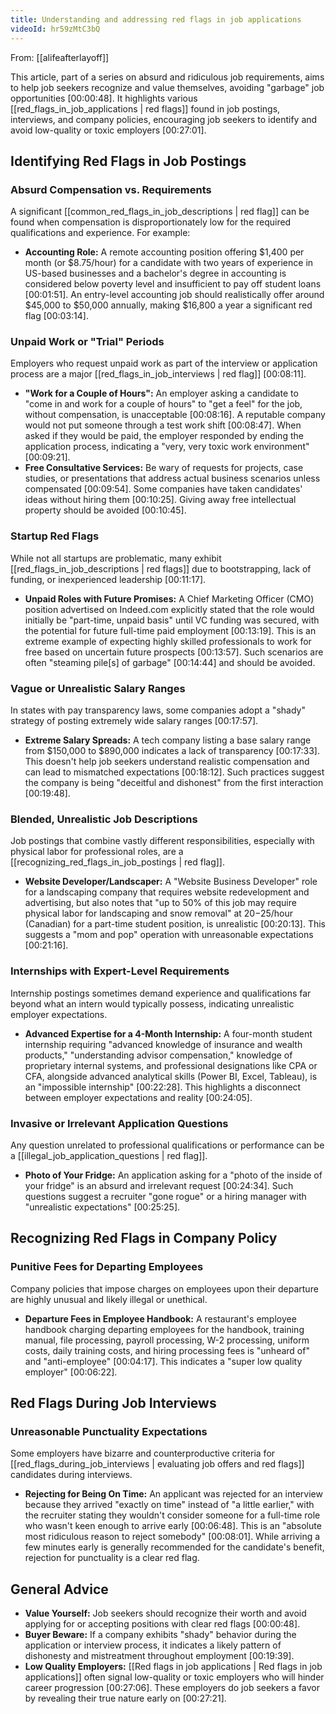 ```yaml
---
title: Understanding and addressing red flags in job applications
videoId: hr59zMtC3bQ
---
```


From: [[alifeafterlayoff]] <br/> 

This article, part of a series on absurd and ridiculous job requirements, aims to help job seekers recognize and value themselves, avoiding "garbage" job opportunities <a class="yt-timestamp" data-t="00:00:48">[00:00:48]</a>. It highlights various [[red_flags_in_job_applications | red flags]] found in job postings, interviews, and company policies, encouraging job seekers to identify and avoid low-quality or toxic employers <a class="yt-timestamp" data-t="00:27:01">[00:27:01]</a>.

## Identifying Red Flags in Job Postings

### Absurd Compensation vs. Requirements
A significant [[common_red_flags_in_job_descriptions | red flag]] can be found when compensation is disproportionately low for the required qualifications and experience. For example:
*   **Accounting Role:** A remote accounting position offering $1,400 per month (or $8.75/hour) for a candidate with two years of experience in US-based businesses and a bachelor's degree in accounting is considered below poverty level and insufficient to pay off student loans <a class="yt-timestamp" data-t="00:01:51">[00:01:51]</a>. An entry-level accounting job should realistically offer around $45,000 to $50,000 annually, making $16,800 a year a significant red flag <a class="yt-timestamp" data-t="00:03:14">[00:03:14]</a>.

### Unpaid Work or "Trial" Periods
Employers who request unpaid work as part of the interview or application process are a major [[red_flags_in_job_interviews | red flag]] <a class="yt-timestamp" data-t="00:08:11">[00:08:11]</a>.
*   **"Work for a Couple of Hours":** An employer asking a candidate to "come in and work for a couple of hours" to "get a feel" for the job, without compensation, is unacceptable <a class="yt-timestamp" data-t="00:08:16">[00:08:16]</a>. A reputable company would not put someone through a test work shift <a class="yt-timestamp" data-t="00:08:47">[00:08:47]</a>. When asked if they would be paid, the employer responded by ending the application process, indicating a "very, very toxic work environment" <a class="yt-timestamp" data-t="00:09:21">[00:09:21]</a>.
*   **Free Consultative Services:** Be wary of requests for projects, case studies, or presentations that address actual business scenarios unless compensated <a class="yt-timestamp" data-t="00:09:54">[00:09:54]</a>. Some companies have taken candidates' ideas without hiring them <a class="yt-timestamp" data-t="00:10:25">[00:10:25]</a>. Giving away free intellectual property should be avoided <a class="yt-timestamp" data-t="00:10:45">[00:10:45]</a>.

### Startup Red Flags
While not all startups are problematic, many exhibit [[red_flags_in_job_descriptions | red flags]] due to bootstrapping, lack of funding, or inexperienced leadership <a class="yt-timestamp" data-t="00:11:17">[00:11:17]</a>.
*   **Unpaid Roles with Future Promises:** A Chief Marketing Officer (CMO) position advertised on Indeed.com explicitly stated that the role would initially be "part-time, unpaid basis" until VC funding was secured, with the potential for future full-time paid employment <a class="yt-timestamp" data-t="00:13:19">[00:13:19]</a>. This is an extreme example of expecting highly skilled professionals to work for free based on uncertain future prospects <a class="yt-timestamp" data-t="00:13:57">[00:13:57]</a>. Such scenarios are often "steaming pile[s] of garbage" <a class="yt-timestamp" data-t="00:14:44">[00:14:44]</a> and should be avoided.

### Vague or Unrealistic Salary Ranges
In states with pay transparency laws, some companies adopt a "shady" strategy of posting extremely wide salary ranges <a class="yt-timestamp" data-t="00:17:57">[00:17:57]</a>.
*   **Extreme Salary Spreads:** A tech company listing a base salary range from $150,000 to $890,000 indicates a lack of transparency <a class="yt-timestamp" data-t="00:17:33">[00:17:33]</a>. This doesn't help job seekers understand realistic compensation and can lead to mismatched expectations <a class="yt-timestamp" data-t="00:18:12">[00:18:12]</a>. Such practices suggest the company is being "deceitful and dishonest" from the first interaction <a class="yt-timestamp" data-t="00:19:48">[00:19:48]</a>.

### Blended, Unrealistic Job Descriptions
Job postings that combine vastly different responsibilities, especially with physical labor for professional roles, are a [[recognizing_red_flags_in_job_postings | red flag]].
*   **Website Developer/Landscaper:** A "Website Business Developer" role for a landscaping company that requires website redevelopment and advertising, but also notes that "up to 50% of this job may require physical labor for landscaping and snow removal" at $20-$25/hour (Canadian) for a part-time student position, is unrealistic <a class="yt-timestamp" data-t="00:20:13">[00:20:13]</a>. This suggests a "mom and pop" operation with unreasonable expectations <a class="yt-timestamp" data-t="00:21:16">[00:21:16]</a>.

### Internships with Expert-Level Requirements
Internship postings sometimes demand experience and qualifications far beyond what an intern would typically possess, indicating unrealistic employer expectations.
*   **Advanced Expertise for a 4-Month Internship:** A four-month student internship requiring "advanced knowledge of insurance and wealth products," "understanding advisor compensation," knowledge of proprietary internal systems, and professional designations like CPA or CFA, alongside advanced analytical skills (Power BI, Excel, Tableau), is an "impossible internship" <a class="yt-timestamp" data-t="00:22:28">[00:22:28]</a>. This highlights a disconnect between employer expectations and reality <a class="yt-timestamp" data-t="00:24:05">[00:24:05]</a>.

### Invasive or Irrelevant Application Questions
Any question unrelated to professional qualifications or performance can be a [[illegal_job_application_questions | red flag]].
*   **Photo of Your Fridge:** An application asking for a "photo of the inside of your fridge" is an absurd and irrelevant request <a class="yt-timestamp" data-t="00:24:34">[00:24:34]</a>. Such questions suggest a recruiter "gone rogue" or a hiring manager with "unrealistic expectations" <a class="yt-timestamp" data-t="00:25:25">[00:25:25]</a>.

## Recognizing Red Flags in Company Policy

### Punitive Fees for Departing Employees
Company policies that impose charges on employees upon their departure are highly unusual and likely illegal or unethical.
*   **Departure Fees in Employee Handbook:** A restaurant's employee handbook charging departing employees for the handbook, training manual, file processing, payroll processing, W-2 processing, uniform costs, daily training costs, and hiring processing fees is "unheard of" and "anti-employee" <a class="yt-timestamp" data-t="00:04:17">[00:04:17]</a>. This indicates a "super low quality employer" <a class="yt-timestamp" data-t="00:06:22">[00:06:22]</a>.

## Red Flags During Job Interviews

### Unreasonable Punctuality Expectations
Some employers have bizarre and counterproductive criteria for [[red_flags_during_job_interviews | evaluating job offers and red flags]] candidates during interviews.
*   **Rejecting for Being On Time:** An applicant was rejected for an interview because they arrived "exactly on time" instead of "a little earlier," with the recruiter stating they wouldn't consider someone for a full-time role who wasn't keen enough to arrive early <a class="yt-timestamp" data-t="00:06:48">[00:06:48]</a>. This is an "absolute most ridiculous reason to reject somebody" <a class="yt-timestamp" data-t="00:08:01">[00:08:01]</a>. While arriving a few minutes early is generally recommended for the candidate's benefit, rejection for punctuality is a clear red flag.

## General Advice

*   **Value Yourself:** Job seekers should recognize their worth and avoid applying for or accepting positions with clear red flags <a class="yt-timestamp" data-t="00:00:48">[00:00:48]</a>.
*   **Buyer Beware:** If a company exhibits "shady" behavior during the application or interview process, it indicates a likely pattern of dishonesty and mistreatment throughout employment <a class="yt-timestamp" data-t="00:19:39">[00:19:39]</a>.
*   **Low Quality Employers:** [[Red flags in job applications | Red flags in job applications]] often signal low-quality or toxic employers who will hinder career progression <a class="yt-timestamp" data-t="00:27:06">[00:27:06]</a>. These employers do job seekers a favor by revealing their true nature early on <a class="yt-timestamp" data-t="00:27:21">[00:27:21]</a>.